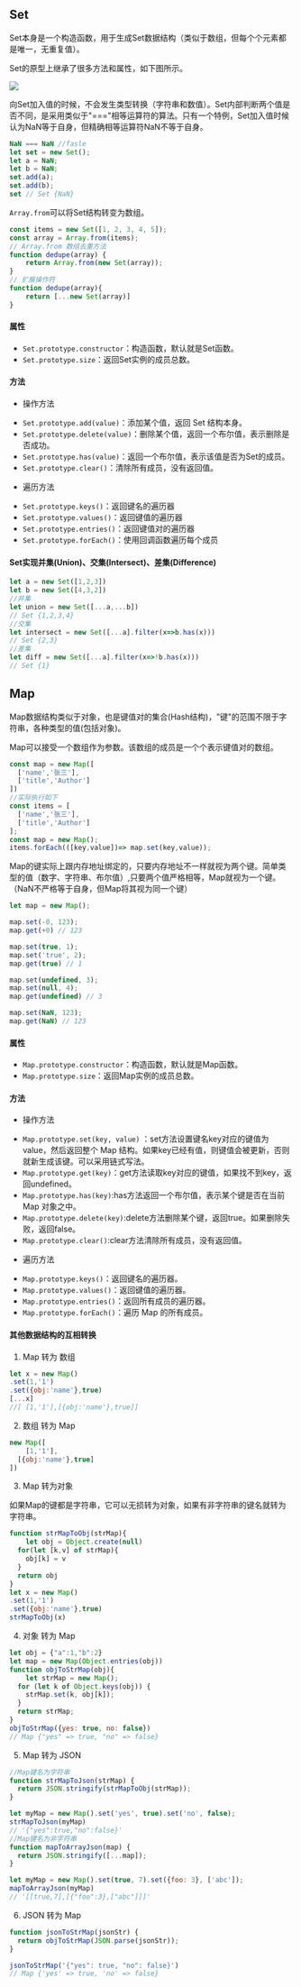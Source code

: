 
## Set

Set本身是一个构造函数，用于生成Set数据结构（类似于数组，但每个个元素都是唯一，无重复值）。

Set的原型上继承了很多方法和属性，如下图所示。

![](attachments/Set和Map数据结构_001.png)

向Set加入值的时候，不会发生类型转换（字符串和数值）。Set内部判断两个值是否不同，是采用类似于"==="相等运算符的算法。只有一个特例，Set加入值时候认为NaN等于自身，但精确相等运算符NaN不等于自身。

```js
NaN === NaN //fasle
let set = new Set();
let a = NaN;
let b = NaN;
set.add(a);
set.add(b);
set // Set {NaN}
```
`Array.from`可以将Set结构转变为数组。

```js
const items = new Set([1, 2, 3, 4, 5]);
const array = Array.from(items);
// Array.from 数组去重方法
function dedupe(array) {
	return Array.from(new Set(array));
}
// 扩展操作符
function dedupe(array){
	return [...new Set(array)]
}
```
#### 属性

* `Set.prototype.constructor`：构造函数，默认就是Set函数。
* `Set.prototype.size`：返回Set实例的成员总数。

#### 方法

* 操作方法
+ `Set.prototype.add(value)`：添加某个值，返回 Set 结构本身。
+ `Set.prototype.delete(value)`：删除某个值，返回一个布尔值，表示删除是否成功。
+ `Set.prototype.has(value)`：返回一个布尔值，表示该值是否为Set的成员。
+ `Set.prototype.clear()`：清除所有成员，没有返回值。
* 遍历方法
+ `Set.prototype.keys()`：返回键名的遍历器
+ `Set.prototype.values()`：返回键值的遍历器
+ `Set.prototype.entries()`：返回键值对的遍历器
+ `Set.prototype.forEach()`：使用回调函数遍历每个成员

#### Set实现并集(Union)、交集(Intersect)、差集(Difference)

```js
let a = new Set([1,2,3])
let b = new Set([4,3,2])
//并集
let union = new Set([...a,...b])
// Set {1,2,3,4}
//交集
let intersect = new Set([...a].filter(x=>b.has(x)))
// Set {2,3}
//差集
let diff = new Set([...a].filter(x=>!b.has(x)))
// Set {1}
```
## Map

Map数据结构类似于对象，也是键值对的集合(Hash结构)，"键"的范围不限于字符串，各种类型的值(包括对象)。

Map可以接受一个数组作为参数。该数组的成员是一个个表示键值对的数组。

```js
const map = new Map([
  ['name','张三'],
  ['title','Author']
])
//实际执行如下
const items = [
  ['name','张三'],
  ['title','Author']
];
const map = new Map();
items.forEach(([key,value])=> map.set(key,value));
```
Map的键实际上跟内存地址绑定的，只要内存地址不一样就视为两个键。简单类型的值（数字、字符串、布尔值）,只要两个值严格相等，Map就视为一个键。（NaN不严格等于自身，但Map将其视为同一个键）

```js
let map = new Map();

map.set(-0, 123);
map.get(+0) // 123

map.set(true, 1);
map.set('true', 2);
map.get(true) // 1

map.set(undefined, 3);
map.set(null, 4);
map.get(undefined) // 3

map.set(NaN, 123);
map.get(NaN) // 123
```
#### 属性

* `Map.prototype.constructor`：构造函数，默认就是Map函数。
* `Map.prototype.size`：返回Map实例的成员总数。

#### 方法

* 操作方法
+ `Map.prototype.set(key, value)` ：set方法设置键名key对应的键值为value，然后返回整个 Map 结构。如果key已经有值，则键值会被更新，否则就新生成该键。可以采用链式写法。
+ `Map.prototype.get(key)`：get方法读取key对应的键值，如果找不到key，返回undefined。
+ `Map.prototype.has(key)`:has方法返回一个布尔值，表示某个键是否在当前 Map 对象之中。
+ `Map.prototype.delete(key)`:delete方法删除某个键，返回true。如果删除失败，返回false。
+ `Map.prototype.clear()`:clear方法清除所有成员，没有返回值。
* 遍历方法
+ `Map.prototype.keys()`：返回键名的遍历器。
+ `Map.prototype.values()`：返回键值的遍历器。
+ `Map.prototype.entries()`：返回所有成员的遍历器。
+ `Map.prototype.forEach()`：遍历 Map 的所有成员。

#### 其他数据结构的互相转换

1. Map 转为 数组

```js
let x = new Map()
.set(1,'1')
.set({obj:'name'},true)
[...x]
//[	[1,'1'],[{obj:'name'},true]]
```
2. 数组 转为 Map

```js
new Map([
	[1,'1'],
  [{obj:'name'},true]
])
```
3. Map 转为对象

如果Map的键都是字符串，它可以无损转为对象，如果有非字符串的键名就转为字符串。

```js
function strMapToObj(strMap){
	let obj = Object.create(null)
  for(let [k,v] of strMap){
  	obj[k] = v
  }
  return obj
}
let x = new Map()
.set(1,'1')
.set({obj:'name'},true)
strMapToObj(x)
```
4. 对象 转为 Map

```js
let obj = {"a":1,"b":2}
let map = new Map(Object.entries(obj))
function objToStrMap(obj){
	let strMap = new Map();
  for (let k of Object.keys(obj)) {
    strMap.set(k, obj[k]);
  }
  return strMap;
}
objToStrMap({yes: true, no: false})
// Map {"yes" => true, "no" => false}
```
5. Map 转为 JSON

```js
//Map键名为字符串
function strMapToJson(strMap) {
  return JSON.stringify(strMapToObj(strMap));
}

let myMap = new Map().set('yes', true).set('no', false);
strMapToJson(myMap)
// '{"yes":true,"no":false}'
//Map键名为非字符串
function mapToArrayJson(map) {
  return JSON.stringify([...map]);
}

let myMap = new Map().set(true, 7).set({foo: 3}, ['abc']);
mapToArrayJson(myMap)
// '[[true,7],[{"foo":3},["abc"]]]'
```
6. JSON 转为 Map

```js
function jsonToStrMap(jsonStr) {
  return objToStrMap(JSON.parse(jsonStr));
}

jsonToStrMap('{"yes": true, "no": false}')
// Map {'yes' => true, 'no' => false}
```
